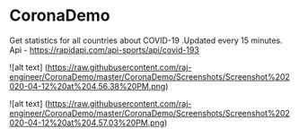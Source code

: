# CoronaDemo
Get statistics for all countries about COVID-19 .Updated every 15 minutes. 
Api - https://rapidapi.com/api-sports/api/covid-193

![alt text] (https://raw.githubusercontent.com/raj-engineer/CoronaDemo/master/CoronaDemo/Screenshots/Screenshot%202020-04-12%20at%204.56.38%20PM.png)


![alt text] (https://raw.githubusercontent.com/raj-engineer/CoronaDemo/master/CoronaDemo/Screenshots/Screenshot%202020-04-12%20at%204.57.03%20PM.png)

